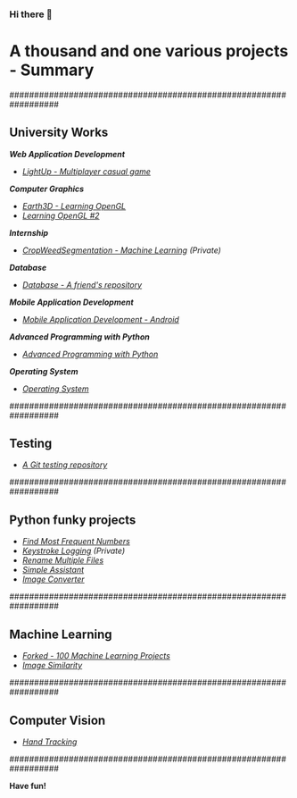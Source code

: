 ### Hi there 👋

<!--
**Lib3Rt9/Lib3Rt9** is a ✨ _special_ ✨ repository because its `README.md` (this file) appears on your GitHub profile.

Here are some ideas to get you started:

- 🔭 I’m currently working on ...
- 🌱 I’m currently learning ...
- 👯 I’m looking to collaborate on ...
- 🤔 I’m looking for help with ...
- 💬 Ask me about ...
- 📫 How to reach me: ...
- 😄 Pronouns: ...
- ⚡ Fun fact: ...
-->


# A thousand and one various projects - Summary

##################################################################

## University Works

***Web Application Development***
- *[LightUp - Multiplayer casual game](https://github.com/Lib3Rt9/LightUp)*

***Computer Graphics***
- *[Earth3D - Learning OpenGL](https://github.com/Lib3Rt9/Learn_OpenGL)*
- *[Learning OpenGL #2](https://github.com/Lib3Rt9/Learn_OpenGL)*

***Internship***
- *[CropWeedSegmentation - Machine Learning](https://github.com/Lib3Rt9/CropWeedSegmentation) (Private)*

***Database***
- *[Database - A friend's repository](https://github.com/aidenpearce001/University-s-Project)*

***Mobile Application Development***
- *[Mobile Application Development - Android](https://github.com/Lib3Rt9/androiddev2022)*

***Advanced Programming with Python***
- *[Advanced Programming with Python](https://github.com/Lib3Rt9/pp2021)*

***Operating System***
- *[Operating System](https://github.com/Lib3Rt9/OS2020)*

##################################################################

## Testing
- *[A Git testing repository](https://github.com/Lib3Rt9/testGit)*

##################################################################

## Python funky projects
- *[Find Most Frequent Numbers](https://github.com/Lib3Rt9/MostFrequency)*
- *[Keystroke Logging](https://github.com/Lib3Rt9/Keylogger) (Private)*
- *[Rename Multiple Files](https://github.com/Lib3Rt9/PythonProjects/tree/rename_files)*
- *[Simple Assistant](https://github.com/Lib3Rt9/SimpleAssistant)*
- *[Image Converter](https://github.com/Lib3Rt9/Image_Converter)*

##################################################################

## Machine Learning
- *[Forked - 100 Machine Learning Projects](https://github.com/Lib3Rt9/100MLProjects)*
- *[Image Similarity](https://github.com/Lib3Rt9/Image_Similarity)*

##################################################################

## Computer Vision
- *[Hand Tracking](https://github.com/Lib3Rt9/HandTracking)*

##################################################################

**Have fun!**
